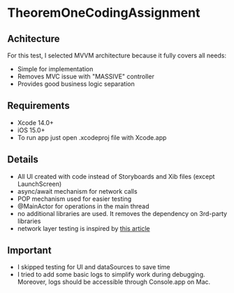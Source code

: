 # TheoremOneCodingAssignment

## Achitecture

For this test, I selected MVVM architecture because it fully covers all needs:
- Simple for implementation
- Removes MVC issue with "MASSIVE" controller
- Provides good business logic separation

## Requirements

- Xcode 14.0+
- iOS 15.0+
- To run app just open .xcodeproj file with Xcode.app

## Details

- All UI created with code instead of Storyboards and Xib files (except LaunchScreen)
- async/await mechanism for network calls
- POP mechanism used for easier testing
- @MainActor for operations in the main thread
- no additional libraries are used. It removes the dependency on 3rd-party libraries
- network layer testing is inspired by [this article](https://medium.com/@dhawaldawar/how-to-mock-urlsession-using-urlprotocol-8b74f389a67a)

## Important

- I skipped testing for UI and dataSources to save time
- I tried to add some basic logs to simplify work during debugging. Moreover, logs should be accessible through Console.app on Mac.
